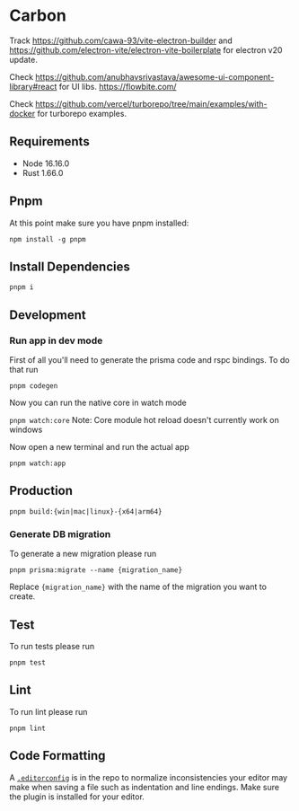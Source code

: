 # Carbon

Track https://github.com/cawa-93/vite-electron-builder and https://github.com/electron-vite/electron-vite-boilerplate for electron v20 update.

Check https://github.com/anubhavsrivastava/awesome-ui-component-library#react for UI libs.
https://flowbite.com/

Check https://github.com/vercel/turborepo/tree/main/examples/with-docker for turborepo examples.

## Requirements

- Node 16.16.0
- Rust 1.66.0

## Pnpm

At this point make sure you have pnpm installed:

`npm install -g pnpm`

## Install Dependencies

`pnpm i`

## Development

### Run app in dev mode

First of all you'll need to generate the prisma code and rspc bindings. To do that run

`pnpm codegen`

Now you can run the native core in watch mode

`pnpm watch:core`
Note: Core module hot reload doesn't currently work on windows

Now open a new terminal and run the actual app

`pnpm watch:app`

## Production

`pnpm build:{win|mac|linux}-{x64|arm64}`

### Generate DB migration

To generate a new migration please run

`pnpm prisma:migrate --name {migration_name}`

Replace `{migration_name}` with the name of the migration you want to create.

## Test

To run tests please run

`pnpm test`

## Lint

To run lint please run

`pnpm lint`

## Code Formatting

A [`.editorconfig`](https://editorconfig.org/) is in the repo to normalize inconsistencies your editor may make when saving a file such as indentation and line endings. Make sure the plugin is installed for your editor.
